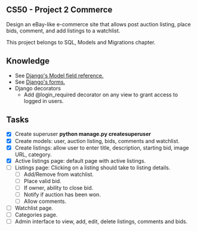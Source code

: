 ## CS50 - Project 2 Commerce

Design an eBay-like e-commerce site that allows post auction listing, place bids, comment, and add listings to a watchlist.

This project belongs to SQL, Models and Migrations chapter.

## Knowledge
- See [Django's Model field reference.](https://docs.djangoproject.com/en/4.0/ref/models/fields/)
- See [Django's forms.](https://docs.djangoproject.com/en/4.0/topics/forms/)
- Django decorators
  - Add @login_required decorator on any view to grant access to logged in users.

## Tasks
- [x] Create superuser **python manage.py createsuperuser**
- [x] Create models: user, auction listing, bids, comments and watchlist.
- [x] Create listings: allow user to enter title, description, starting bid, image URL, category.
- [x] Active listings page: default page with active listings.
- [ ] Listings page: Clicking on a listing should take to listing details.
  - [ ] Add/Remove from watchlist.
  - [ ] Place valid bid.
  - [ ] If owner, ability to close bid.
  - [ ] Notify if auction has been won.
  - [ ] Allow comments.
- [ ] Watchlist page.
- [ ] Categories page.
- [ ] Admin interface to view, add, edit, delete listings, comments and bids.